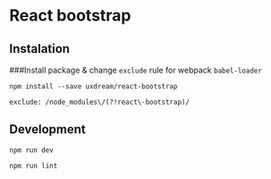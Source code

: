 # React bootstrap

## Instalation

###Install package & change `exclude` rule for webpack `babel-loader`
```
npm install --save uxdream/react-bootstrap
```

```
exclude: /node_modules\/(?!react\-bootstrap)/
```

## Development

```
npm run dev
```

```
npm run lint
```